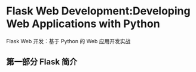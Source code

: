 # Flask Web Development:Developing Web Applications with Python
Flask Web 开发：基于 Python 的 Web 应用开发实战

## 第一部分 Flask 简介